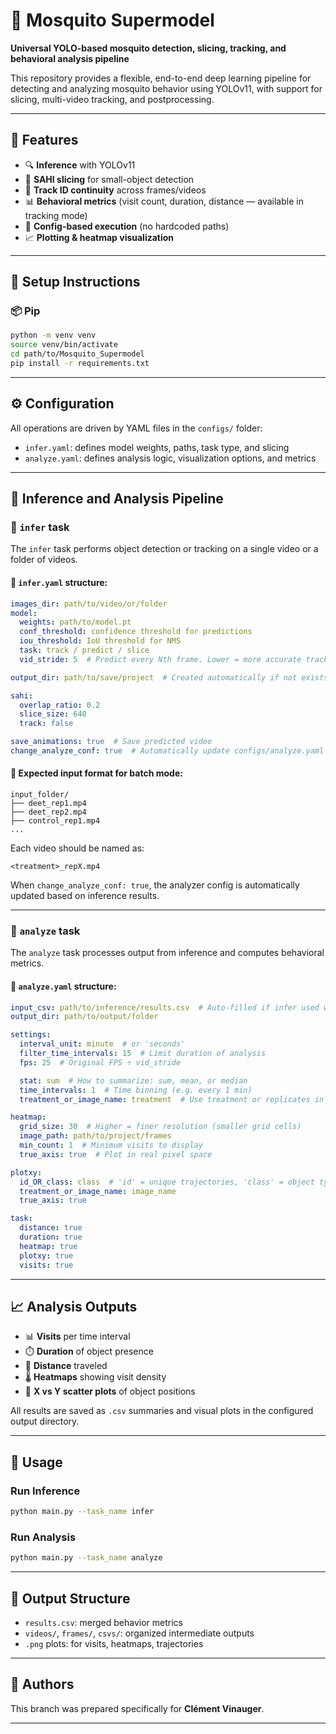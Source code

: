 # 🦟 Mosquito Supermodel

**Universal YOLO-based mosquito detection, slicing, tracking, and behavioral analysis pipeline**

This repository provides a flexible, end-to-end deep learning pipeline for detecting and analyzing mosquito behavior using YOLOv11, with support for slicing, multi-video tracking, and postprocessing.

---

## 🚀 Features

- 🔍 **Inference** with YOLOv11
- 🧩 **SAHI slicing** for small-object detection
- 🧠 **Track ID continuity** across frames/videos
- 📊 **Behavioral metrics** (visit count, duration, distance — available in tracking mode)
- 📁 **Config-based execution** (no hardcoded paths)
- 📈 **Plotting & heatmap visualization**

---

## 🧪 Setup Instructions

### 📦 Pip
```bash
python -m venv venv
source venv/bin/activate
cd path/to/Mosquito_Supermodel
pip install -r requirements.txt
```

---

## ⚙️ Configuration

All operations are driven by YAML files in the `configs/` folder:

- `infer.yaml`: defines model weights, paths, task type, and slicing
- `analyze.yaml`: defines analysis logic, visualization options, and metrics

---

## 🧠 Inference and Analysis Pipeline

### 🔹 `infer` task

The `infer` task performs object detection or tracking on a single video or a folder of videos.

#### 🔧 `infer.yaml` structure:
```yaml
images_dir: path/to/video/or/folder
model:
  weights: path/to/model.pt
  conf_threshold: confidence threshold for predictions
  iou_threshold: IoU threshold for NMS
  task: track / predict / slice
  vid_stride: 5  # Predict every Nth frame. Lower = more accurate tracking

output_dir: path/to/save/project  # Created automatically if not exists

sahi:
  overlap_ratio: 0.2
  slice_size: 640
  track: false

save_animations: true  # Save predicted video
change_analyze_conf: true  # Automatically update configs/analyze.yaml
```

#### 📂 Expected input format for batch mode:
```
input_folder/
├── deet_rep1.mp4
├── deet_rep2.mp4
├── control_rep1.mp4
...
```

Each video should be named as:
```text
<treatment>_repX.mp4
```

When `change_analyze_conf: true`, the analyzer config is automatically updated based on inference results.

---

### 🔹 `analyze` task

The `analyze` task processes output from inference and computes behavioral metrics.

#### 🔧 `analyze.yaml` structure:
```yaml
input_csv: path/to/inference/results.csv  # Auto-filled if infer used with change_analyze_conf: true
output_dir: path/to/output/folder

settings:
  interval_unit: minute  # or 'seconds'
  filter_time_intervals: 15  # Limit duration of analysis
  fps: 25  # Original FPS ÷ vid_stride

  stat: sum  # How to summarize: sum, mean, or median
  time_intervals: 1  # Time binning (e.g. every 1 min)
  treatment_or_image_name: treatment  # Use treatment or replicates in plots

heatmap:
  grid_size: 30  # Higher = finer resolution (smaller grid cells)
  image_path: path/to/project/frames
  min_count: 1  # Minimum visits to display
  true_axis: true  # Plot in real pixel space

plotxy:
  id_OR_class: class  # 'id' = unique trajectories, 'class' = object type
  treatment_or_image_name: image_name
  true_axis: true

task:
  distance: true
  duration: true
  heatmap: true
  plotxy: true
  visits: true
```

---

## 📈 Analysis Outputs

- 📊 **Visits** per time interval
- ⏱️ **Duration** of object presence
- 📏 **Distance** traveled
- 🌡️ **Heatmaps** showing visit density
- 🔁 **X vs Y scatter plots** of object positions

All results are saved as `.csv` summaries and visual plots in the configured output directory.

---

## 🧠 Usage

### Run Inference
```bash
python main.py --task_name infer
```

### Run Analysis
```bash
python main.py --task_name analyze
```

---

## 📁 Output Structure

- `results.csv`: merged behavior metrics
- `videos/`, `frames/`, `csvs/`: organized intermediate outputs
- `.png` plots: for visits, heatmaps, trajectories

---

## 👤 Authors

This branch was prepared specifically for **Clément Vinauger**.

---
